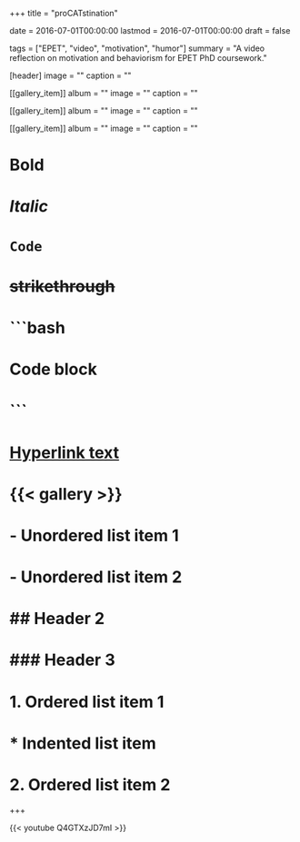+++
title = "proCATstination"

date = 2016-07-01T00:00:00
lastmod = 2016-07-01T00:00:00
draft = false

tags = ["EPET", "video", "motivation", "humor"]
summary = "A video reflection on motivation and behaviorism for EPET PhD coursework."

[header]
image = ""
caption = ""

[[gallery_item]]
album = ""
image = ""
caption = ""

[[gallery_item]]
album = ""
image = ""
caption = ""

[[gallery_item]]
album = ""
image = ""
caption = ""

# **Bold**
# *Italic*
# `Code`
# ~~strikethrough~~

# ```bash
# Code block
# ```
        
# [Hyperlink text](https://themes.gohugo.io/theme/academic/)
# {{< gallery >}}

# - Unordered list item 1
# - Unordered list item 2

# ## Header 2
# ### Header 3

# 1. Ordered list item 1
#    * Indented list item
# 2. Ordered list item 2

+++

{{< youtube Q4GTXzJD7mI >}}